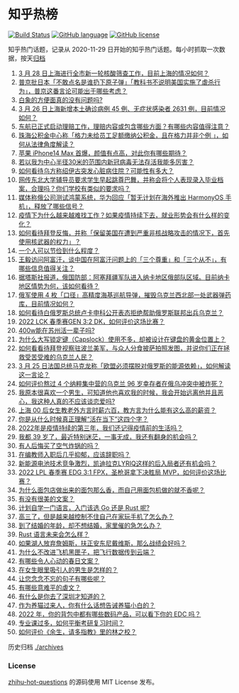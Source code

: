 # 知乎热榜
[![Build Status](https://github.com/ToWeLong/zhihu-hot-questions/workflows/CI/badge.svg)](https://github.com/ToWeLong/zhihu-hot-questions/actions)
[![GitHub language](https://img.shields.io/badge/language-golang-orange.svg)](https://golang.org/)
[![GitHub license](https://img.shields.io/github/license/ToWeLong/zhihu-hot-questions)](https://github.com/ToWeLong/zhihu-hot-questions/blob/main/LICENSE)

知乎热门话题，记录从 2020-11-29 日开始的知乎热门话题。每小时抓取一次数据，按天[归档](./archives)

<!-- BEGIN -->

1. [3 月 28 日上海进行全市新一轮核酸筛查工作，目前上海的情况如何？](https://www.zhihu.com/question/524455756)
1. [普京批日本「不敢点名是谁扔下原子弹」「教科书不说明美国实施了虐杀行为」，普京这番言论可能出于哪些考虑？](https://www.zhihu.com/question/524280684)
1. [白象的方便面真的没有问题吗?](https://www.zhihu.com/question/522358200)
1. [3 月 26 日上海新增本土确诊病例 45 例、无症状感染者 2631 例，目前情况如何？](https://www.zhihu.com/question/524353874)
1. [东航已正式启动理赔工作，理赔内容或包含哪些方面？有哪些内容值得注意？](https://www.zhihu.com/question/524430365)
1. [珠海公积金中心称「格力未给员工足额缴纳公积金，且在格力并非个例 」，如何从法律角度解读？](https://www.zhihu.com/question/524361054)
1. [苹果 iPhone14 Max 首爆，颜值有点高，对此你有哪些期待？](https://www.zhihu.com/question/523891210)
1. [若以我为中心半径30米的范围内新冠病毒无法存活我能多厉害？](https://www.zhihu.com/question/524118342)
1. [如何看待乌方称绍伊古突发心脏病住院？可能性有多大？](https://www.zhihu.com/question/524198919)
1. [网传东北大学辅导员要求学生早起跳尊巴舞，并称会将个人表现录入毕业档案，合理吗？你们学校有类似的要求吗？](https://www.zhihu.com/question/523987092)
1. [媒体称俄公司测试鸿蒙系统，华为回应「暂无计划在海外推出 HarmonyOS 手机」，释放了哪些信号？](https://www.zhihu.com/question/524437036)
1. [疫情下为什么越来越难找工作？如果疫情持续下去，就业形势会有什么样的变化？](https://www.zhihu.com/question/523762875)
1. [如何看待拜登反悔，并称「保留美国在遭到严重非核战略攻击的情况下，首先使用核武器的权力」？](https://www.zhihu.com/question/524436274)
1. [一个人可以节俭到什么程度？](https://www.zhihu.com/question/301201332)
1. [王毅访问阿富汗，谈中国在阿富汗问题上的「三个尊重」和「三个从不」，有哪些信息值得关注？](https://www.zhihu.com/question/523907872)
1. [据塔斯社报道，俄国防部：阿塞拜疆军队进入纳卡地区俄部队区域。目前纳卡地区情势为何，该如何看待？](https://www.zhihu.com/question/524360420)
1. [俄军使用 4 枚「口径」高精度海基巡航导弹，摧毁乌克兰西北部一处武器弹药库，目前情况如何？](https://www.zhihu.com/question/524412437)
1. [如何看待白俄罗斯总统卢卡申科公开表态拒绝帮助俄罗斯联邦出兵乌克兰？](https://www.zhihu.com/question/524204632)
1. [2022 LCK 春季赛GEN 3:2 DK，如何评价这场比赛？](https://www.zhihu.com/question/524428360)
1. [400w能在苏州活一辈子吗?](https://www.zhihu.com/question/521508595)
1. [为什么大写锁定键（Capslock）使用不多，却被设计在键盘的黄金位置上？](https://www.zhihu.com/question/519170777)
1. [如何看看待拜登视察驻波兰美军，与众人分食披萨拍照发图，并说你们正在拯救受苦受难的乌克兰人民？](https://www.zhihu.com/question/524282914)
1. [3 月 25 日法国总统马克龙称「欧盟必须摆脱对俄罗斯的能源依赖」，如何解读这一言论？](https://www.zhihu.com/question/524239819)
1. [如何评价熬过 4 个纳粹集中营的乌克兰 96 岁幸存者在俄乌冲突中被炸死？](https://www.zhihu.com/question/523366356)
1. [我原本很喜欢一个男生，可知道他也喜欢我的时候，我会开始远离他并且恶心，我这种人真的不应该谈恋爱吗?](https://www.zhihu.com/question/524313516)
1. [上海 00 后女生教老外方言时薪六百，教方言为什么能有这么高的薪资？](https://www.zhihu.com/question/524083664)
1. [你是从什么时候真正理解“活在当下”这四个字？](https://www.zhihu.com/question/366440108)
1. [2022年是疫情持续的第三年，我们还记得疫情前的生活吗？](https://www.zhihu.com/question/522215425)
1. [我都 39 岁了，最近特别迷茫，一事无成，我还有翻身的机会吗？](https://www.zhihu.com/question/523768218)
1. [有人后悔买了空气炸锅的吗？](https://www.zhihu.com/question/484831023)
1. [在编教师入职后几乎抑郁，应该辞职吗？](https://www.zhihu.com/question/518434731)
1. [新能源电池技术竞争激烈，凯迪拉克LYRIQ这样的后入局者还有机会吗？](https://www.zhihu.com/question/522657748)
1. [2022 LPL 春季赛 EDG 3:1 FPX，圣枪哥拿下决胜局 MVP，如何评价这场比赛？](https://www.zhihu.com/question/524454570)
1. [为什么面包店做出来的面包那么香，而自己用面包机做的就不香呢？](https://www.zhihu.com/question/327101349)
1. [有没有很美的文案？](https://www.zhihu.com/question/522848024)
1. [计划自学一门语言，入门该选 Go 还是 Rust 呢?](https://www.zhihu.com/question/520535831)
1. [高三了，但是越来越控制不住自己在家玩手机了怎么办？](https://www.zhihu.com/question/524353793)
1. [到了结婚的年龄，却不想结婚，家里催的急怎么办？](https://www.zhihu.com/question/523492727)
1. [Rust 语言未来会怎么样？](https://www.zhihu.com/question/520481165)
1. [如果湖人放弃詹姆斯，扶正安东尼戴维斯，那么战绩会好吗？](https://www.zhihu.com/question/511432861)
1. [为什么不改进飞机黑匣子，把飞行数据传到云端？](https://www.zhihu.com/question/523662277)
1. [有哪些令人心动的春日文案？](https://www.zhihu.com/question/520745648)
1. [在女生眼里吸引人的男生是怎样的？](https://www.zhihu.com/question/278324078)
1. [让您念念不忘的句子有哪些呢？](https://www.zhihu.com/question/523964797)
1. [有哪些意难平的虐文？](https://www.zhihu.com/question/375402349)
1. [有什么是你去了深圳才知道的？](https://www.zhihu.com/question/287906057)
1. [作为养猫过来人，你有什么话想告诫养猫小白的？](https://www.zhihu.com/question/423319517)
1. [2022 年，你的背包中都有哪些数码产品，可以看下你的 EDC 吗？](https://www.zhihu.com/question/519596579)
1. [专业课过多，如何平衡考研复习时间？](https://www.zhihu.com/question/524281007)
1. [如何评价《余生，请多指教》里的林之校？](https://www.zhihu.com/question/523281404)

<!-- END -->

历史归档 [./archives](./archives)


### License
[zhihu-hot-questions](https://github.com/towelong/zhihu-hot-questions) 的源码使用 MIT License 发布。